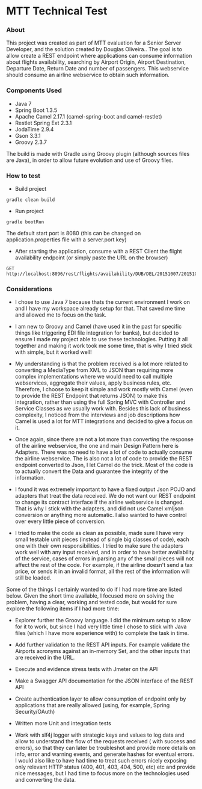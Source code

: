# MTT Technical Test

### About

This project was created as part of MTT evaluation for a Senior Server Developer, and the solution created by Douglas Oliveira..
The goal is to allow create a REST endpoint where applications can consume information about flights availability, searching by Airport Origin, Airport Destination, Departure Date, Return Date and number of passengers. This webservice should consume an airline webservice to obtain such information.

### Components Used
- Java 7
- Spring Boot 1.3.5
- Apache Camel 2.17.1 (camel-spring-boot and camel-restlet)
- Restlet Spring Ext 2.3.1
- JodaTime 2.9.4
- Gson 3.3.1
- Groovy 2.3.7

The build is made with Gradle using Groovy plugin (although sources files are Java), in order to allow future evolution and use of Groovy files.

### How to test
- Build project
```
gradle clean build
```

- Run project
```
gradle bootRun
```

The default start port is 8080 (this can be changed on application.properties file with a server.port  key)

- After starting the application, consume with a REST Client the flight availability endpoint (or simply paste the URL on the browser)

```
GET http://localhost:8096/rest/flights/availability/DUB/DEL/20151007/20151020/2
```


### Considerations

- I chose to use Java 7 because thats the current environment I work on and I have my workspace already setup for that. That saved me time and allowed me to focus on the task.

- I am new to Groovy and Camel (have used it in the past for specific things like triggering EDI file integration for banks), but decided to ensure I made my project able to use these technologies. Putting it all together and making it work took me some time, that is why I tried stick with simple, but it worked well!

- My understanding is that the problem received is a lot more related to converting a MediaType from XML to JSON than requiring more complex implementations where we would need to call multiple webservices, aggregate their values, apply business rules, etc. Therefore, I choose to keep it simple and work mostly with Camel (even to provide the REST Endpoint that returns JSON) to make this integration, rather than using the full Spring MVC with Controller and Service Classes as we usually work with.  Besides this lack of business complexity, I noticed from the interviews and job descriptions how Camel is used a lot for MTT integrations and decided to give a focus on it.

- Once again, since there are not a lot more than converting the response of the airline webservice, the one and main Design Pattern here is Adapters. There was no need to have a lot of code to actually consume the airline webservice. The is also not a lot of code to provide the REST endpoint converted to Json, I let Camel do the trick. Most of the code is to actually convert the Data and guarantee the integrity of the information.

- I found it was extremely important to have a fixed output Json POJO and adapters that treat the data received. We do not want our REST endpoint to change its contract interface if the airline webservice is changed. That is why I stick with the adapters, and did not use Camel xmljson conversion or anything more automatic. I also wanted to have control over every little piece of conversion.

- I tried to make the code as clean as possible, made sure I have very small testable unit pieces (instead of single big classes of code), each one with their own responsibilities.  I tried to make sure the adapters work well with any input received, and in order to have better availability of the service, cases of errors in parsing any of the small pieces will not affect the rest of the code. For example, if the airline doesn't send a tax price, or sends it in an invalid format, all the rest of the information will still be loaded.

Some of the things I certainly wanted to do if I had more time are listed below. Given the short time available, I focused more on solving the problem, having a clear, working and tested code, but would for sure explore the following items if I had more time:

- Explorer further the Groovy language. I did the minimum setup to allow for it to work, but since I had very little time I chose to stick with Java files (which I have more experience with) to complete the task in time.

- Add further validation to the REST API inputs. For example validate the Airports acronyms against an in-memory Set, and the other inputs that are received in the URL. 

- Execute and evidence stress tests with Jmeter on the API

- Make a Swagger API documentation for the JSON interface of the REST API

- Create authentication layer to allow consumption of endpoint only by applications that are really allowed (using, for example, Spring Security/OAuth)

- Written more Unit and integration tests

- Work with slf4j logger with strategic keys and values to log data and allow to understand the flow of the requests received ( with success and errors), so that they can later be troubleshot and provide more details on info, error and warning events, and generate hashes for eventual errors. I would also like to have had time to treat such errors nicely exposing only relevant HTTP status (400, 401, 403, 404, 500, etc) etc and provide nice messages, but I had time to focus more on the technologies used and converting the data.
